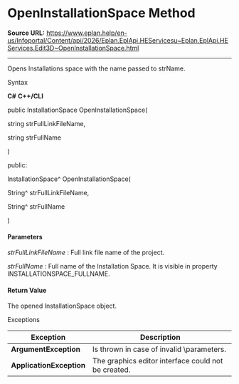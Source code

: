 # OpenInstallationSpace Method

**Source URL:** https://www.eplan.help/en-us/Infoportal/Content/api/2026/Eplan.EplApi.HEServicesu~Eplan.EplApi.HEServices.Edit3D~OpenInstallationSpace.html

---

Opens Installations space with the name passed to strName.

Syntax

**C#**
**C++/CLI**


public InstallationSpace OpenInstallationSpace( 

   string strFullLinkFileName,

   string strFullName

)

public:

InstallationSpace^ OpenInstallationSpace( 

   String^ strFullLinkFileName,

   String^ strFullName

)


#### Parameters

*strFullLinkFileName*
:   Full link file name of the project.

*strFullName*
:   Full name of the Installation Space. It is visible in property INSTALLATIONSPACE\_FULLNAME.

#### Return Value

The opened InstallationSpace object.

Exceptions

| Exception | Description |
| --- | --- |
| **ArgumentException** | Is thrown in case of invalid \parameters. |
| **ApplicationException** | The graphics editor interface could not be created. |
